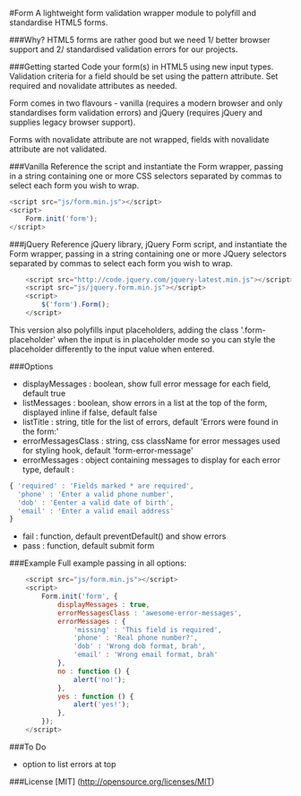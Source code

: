#Form
A lightweight form validation wrapper module to polyfill and standardise HTML5 forms. 

###Why?
HTML5 forms are rather good but we need 1/ better browser support and 2/ standardised validation errors for our projects.

###Getting started
Code your form(s) in HTML5 using new input types. Validation criteria for a field should be set using the pattern attribute. Set required and novalidate attributes as needed.

Form comes in two flavours - vanilla (requires a modern browser and only standardises form validation errors) and jQuery (requires jQuery and supplies legacy browser support).

Forms with novalidate attribute are not wrapped, fields with novalidate attribute are not validated.

###Vanilla
Reference the script and instantiate the Form wrapper, passing in a string containing one or more CSS selectors separated by commas to select each form you wish to wrap.
```javascript
<script src="js/form.min.js"></script>
<script>
    Form.init('form');
</script>
```

###jQuery
Reference jQuery library, jQuery Form script, and instantiate the Form wrapper, passing in a string containing one or more JQuery selectors separated by commas to select each form you wish to wrap.

```javascript
    <script src="http://code.jquery.com/jquery-latest.min.js"></script>
    <script src="js/jquery.form.min.js"></script>
    <script>
        $('form').Form();
    </script>
```

This version also polyfills input placeholders, adding the class '.form-placeholder' when the input is in placeholder mode so you can style the placeholder differently to the input value when entered.

###Options
* displayMessages : boolean, show full error message for each field, default true 
* listMessages : boolean, show errors in a list at the top of the form, displayed inline if false, default false
* listTitle : string, title for the list of errors, default 'Errors were found in the form:'
* errorMessagesClass : string, css className for error messages used for styling hook, default 'form-error-message'
* errorMessages : object containing messages to display for each error type, default :
```javascript
{ 'required' : 'Fields marked * are required',
  'phone' : 'Enter a valid phone number',
  'dob' : 'Eenter a valid date of birth',
  'email' : 'Enter a valid email address'
}
```
* fail : function, default preventDefault() and show errors
* pass : function, default submit form

###Example
Full example passing in all options:
```javascript
    <script src="js/form.min.js"></script>
    <script>
        Form.init('form', {
            displayMessages : true,
            errorMessagesClass : 'awesome-error-messages',
            errorMessages : {
                'missing' : 'This field is required',
                'phone' : 'Real phone number?',
                'dob' : 'Wrong dob format, brah',
                'email' : 'Wrong email format, brah'
            },
            no : function () {
                alert('no!');
            },
            yes : function () {
                alert('yes!');
            },
        });
    </script>
```

###To Do
* option to list errors at top

###License
[MIT] (http://opensource.org/licenses/MIT)



